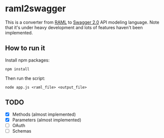 # raml2swagger

This is a converter from [RAML](http://raml.org/) to [Swagger 2.0](https://github.com/swagger-api/swagger-spec/blob/master/versions/2.0.md) API modeling language. Note that it's under heavy development and lots of features haven't been implemented.

## How to run it

Install npm packages:

`npm install`

Then run the script:

`node app.js <raml_file> <output_file>`

## TODO
- [x] Methods (almost implemented)
- [x] Parameters (almost implemented)
- [ ] OAuth
- [ ] Schemas

